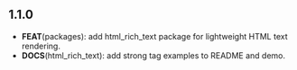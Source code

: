 ## 1.1.0

 - **FEAT**(packages): add html_rich_text package for lightweight HTML text rendering.
 - **DOCS**(html_rich_text): add strong tag examples to README and demo.

